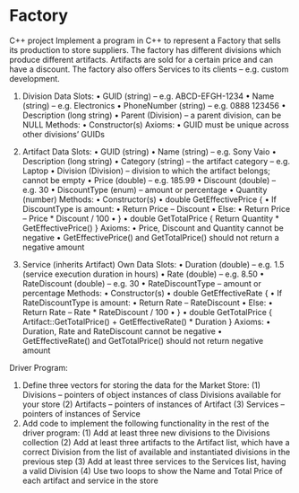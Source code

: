 # Factory
C++ project
Implement a program in C++ to represent a Factory that sells its production to store suppliers. The
factory has different divisions which produce different artifacts. Artifacts are sold for a certain price and can
have a discount. The factory also offers Services to its clients – e.g. custom development.

1. Division
Data Slots:
• GUID (string) – e.g. ABCD-EFGH-1234
• Name (string) – e.g. Electronics
• PhoneNumber (string) – e.g. 0888 123456
• Description (long string)
• Parent (Division) – a parent division, can be NULL
Methods:
• Constructor(s)
Axioms:
• GUID must be unique across other divisions’ GUIDs

2. Artifact
Data Slots:
• GUID (string)
• Name (string) – e.g. Sony Vaio
• Description (long string)
• Category (string) – the artifact category – e.g. Laptop
• Division (Division) – division to which the artifact belongs; cannot be empty
• Price (double) – e.g. 185.99
• Discount (double) – e.g. 30
• DiscountType (enum) – amount or percentage
• Quantity (number)
Methods:
• Constructor(s)
• double GetEffectivePrice {
• If DiscountType is amount:
• Return Price – Discount
• Else:
• Return Price – Price * Discount / 100
• }
• double GetTotalPrice { Return Quantity * GetEffectivePrice() }
Axioms:
• Price, Discount and Quantity cannot be negative
• GetEffectivePrice() and GetTotalPrice() should not return a negative amount

4. Service (inherits Artifact)
Own Data Slots:
• Duration (double) – e.g. 1.5 (service execution duration in hours)
• Rate (double) – e.g. 8.50
• RateDiscount (double) – e.g. 30
• RateDiscountType – amount or percentage
Methods:
• Constructor(s)
• double GetEffectiveRate {
• If RateDiscountType is amount:
• Return Rate – RateDiscount
• Else:
• Return Rate – Rate * RateDiscount / 100
• }
• double GetTotalPrice { Artifact::GetTotalPrice() + GetEffectiveRate() * Duration }
Axioms:
• Duration, Rate and RateDiscount cannot be negative
• GetEffectiveRate() and GetTotalPrice() should not return negative amount

Driver Program:
1. Define three vectors for storing the data for the Market Store:
(1) Divisions – pointers of object instances of class Divisions available for your store
(2) Artifacts – pointers of instances of Artifact
(3) Services – pointers of instances of Service
2. Add code to implement the following functionality in the rest of the driver program:
(1) Add at least three new divisions to the Divisions collection
(2) Add at least three artifacts to the Artifact list, which have a correct Division from the list of
available and instantiated divisions in the previous step
(3) Add at least three services to the Services list, having a valid Division
(4) Use two loops to show the Name and Total Price of each artifact and service in the store
